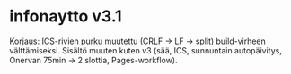 # infonaytto v3.1
Korjaus: ICS-rivien purku muutettu (CRLF -> LF -> split) build-virheen välttämiseksi.
Sisältö muuten kuten v3 (sää, ICS, sunnuntain autopäivitys, Onervan 75min -> 2 slottia, Pages-workflow).
